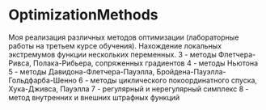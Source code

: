 # OptimizationMethods
Моя реализация различных методов оптимизации (лабораторные работы на третьем курсе обучения). Нахождение локальных экстремумов функции нескольких переменных.
3 - методы Флетчера-Ривса, Полака-Рибьера, сопряженных градиентов
4 - методы Ньютона
5 - методы Давидона-Флетчера-Пауэлла, Бройдена-Пауэлла-Гольдфарба-Шенно
6 - методы циклического покоординатного спуска, Хука-Дживса, Пауэлла
7 - регулярный и нерегулярный симплекс
8 - метод внутренних и внешних штрафных функций
